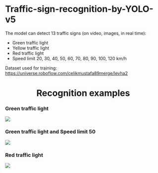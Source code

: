 # Traffic-sign-recognition-by-YOLO-v5

The model can detect 13 traffic signs (on video, images, in real time):
+ Green traffic light
+ Yellow traffic light
+ Red traffic light
+ Speed limit 20, 30, 40, 50, 60, 70, 80, 90, 100, 120 km/h

Dataset used for training: https://universe.roboflow.com/celikmustafa89merge/levha2

# <div align="center">Recognition examples</div> 
### Green traffic light
![](https://github.com/Nikita-Lev/Traffic-sign-recognition-by-YOLO-v5/blob/main/Demonstration/1.gif)  
### Green traffic light and Speed limit 50
![](https://github.com/Nikita-Lev/Traffic-sign-recognition-by-YOLO-v5/blob/main/Demonstration/2.gif)
### Red traffic light
![](https://github.com/Nikita-Lev/Traffic-sign-recognition-by-YOLO-v5/blob/main/Demonstration/3.gif) 
